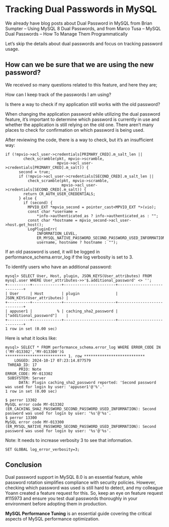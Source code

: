 # Tracking Dual Passwords in MySQL
We already have blog posts about Dual Password in MySQL from Brian Sumpter – Using MySQL 8 Dual Passwords, and from Marco Tusa – MySQL Dual Passwords – How To Manage Them Programmatically

Let’s skip the details about dual passwords and focus on tracking password usage.

## How can we be sure that we are using the new password?
We received so many questions related to this feature, and here they are;

How can I keep track of the passwords I am using?

Is there a way to check if my application still works with the old password?

When changing the application password while utilizing the dual password feature, it’s important to determine which password is currently in use and whether the application is still relying on the old one. There aren’t many places to check for confirmation on which password is being used.

After reviewing the code, there is a way to check, but it’s an insufficient way:

```
if (!mpvio->acl_user->credentials[PRIMARY_CRED].m_salt_len ||
        check_scramble(pkt, mpvio->scramble,
                       mpvio->acl_user->credentials[PRIMARY_CRED].m_salt)) {
      second = true;
      if (!mpvio->acl_user->credentials[SECOND_CRED].m_salt_len ||
          check_scramble(pkt, mpvio->scramble,
                         mpvio->acl_user->credentials[SECOND_CRED].m_salt)) {
        return CR_AUTH_USER_CREDENTIALS;
      } else {
        if (second) {
          MPVIO_EXT *mpvio_second = pointer_cast<MPVIO_EXT *>(vio);
          const char *username =
              *info->authenticated_as ? info->authenticated_as : "";
          const char *hostname = mpvio_second->acl_user->host.get_host();
          LogPluginErr(
              INFORMATION_LEVEL,
              ER_MYSQL_NATIVE_PASSWORD_SECOND_PASSWORD_USED_INFORMATION,
              username, hostname ? hostname : "");
```

If an old password is used, it will be logged in performance_schema.error_log if the log verbosity is set to 3.

To identify users who have an additional password:

```
mysql> SELECT User, Host, plugin, JSON_KEYS(User_attributes) FROM mysql.user WHERE User_attributes->>'$.additional_password' <> '';
+----------+-------------+-----------------------+----------------------------+
| User     | Host        | plugin                | JSON_KEYS(User_attributes) |
+----------+-------------+-----------------------+----------------------------+
| appuser1 |           % | caching_sha2_password | ["additional_password"]    |
+----------+-------------+-----------------------+----------------------------+
1 row in set (0.00 sec)
```

Here is what it looks like:

```
mysql> SELECT * FROM performance_schema.error_log WHERE ERROR_CODE IN ('MY-013302','MY-013300')G
*************************** 1. row ***************************
    LOGGED: 2024-10-17 07:23:14.877579
 THREAD_ID: 17
      PRIO: Note
ERROR_CODE: MY-013302
 SUBSYSTEM: Server
      DATA: Plugin caching_sha2_password reported: 'Second password was used for login by user: 'appuser1'@'%'.'
1 row in set (0.00 sec)

$ perror 13302
MySQL error code MY-013302 (ER_CACHING_SHA2_PASSWORD_SECOND_PASSWORD_USED_INFORMATION): Second password was used for login by user: '%s'@'%s'.
$ perror 13300
MySQL error code MY-013300 (ER_MYSQL_NATIVE_PASSWORD_SECOND_PASSWORD_USED_INFORMATION): Second password was used for login by user: '%s'@'%s'.
```

Note: It needs to increase verbosity 3 to see that information.

```
SET GLOBAL log_error_verbosity=3;
```

## Conclusion
Dual password support in MySQL 8.0 is an essential feature, while password rotation simplifies compliance with security policies. However, checking which password was used is still hard to detect, and my colleague Yoann created a feature request for this. So, keep an eye on feature request  #115973 and ensure you test dual passwords thoroughly in your environment before adopting them in production.

**MySQL Performance Tuning** is an essential guide covering the critical aspects of MySQL performance optimization.
